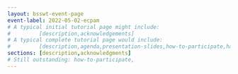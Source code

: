 ```yaml
---
layout: bsswt-event-page
event-label: 2022-05-02-ecpam
# A typical initial tutorial page might include:
#         [description,acknowledgements]
# A typical complete tutorial page would include: 
#         [description,agenda,presentation-slides,how-to-participate,hands-on-exercises,stay-in-touch,resources-from-presentations,requested-citation,acknowledgments]
sections: [description,acknowledgments]
# Still outstanding: how-to-participate,
---
```

